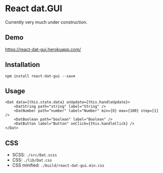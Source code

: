 # React dat.GUI

Currently very much under construction.

## Demo

https://react-dat-gui.herokuapp.com/

## Installation

```
npm install react-dat-gui --save
```

## Usage

```
<Dat data={this.state.data} onUpdate={this.handleUpdate}>
    <DatString path="string" label="String" />
    <DatNumber path="number" label="Number" min={0} max={100} step={1} />
    <DatBoolean path="boolean" label="Boolean" />
    <DatButton label="Button" onClick={this.handleClick} />
</Dat>
```

## CSS

 * SCSS: `./src/Dat.scss`
 * CSS: `./lib/Dat.css`
 * CSS minified: `./build/react-dat-gui.min.css`
